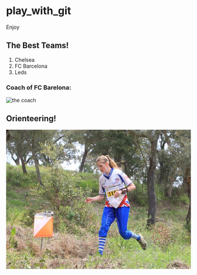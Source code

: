 # play_with_git
Enjoy

## The Best Teams!

1. Chelsea
2. FC Barcelona
3. Leds

### Coach of FC Barelona:
![the coach](monkey.jpg)

## Orienteering!

![](orienteering.jpg)
